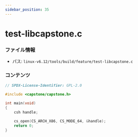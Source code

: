 ```yaml
---
sidebar_position: 35
---
```

# test-libcapstone.c

### ファイル情報

- パス: `linux-v6.12/tools/build/feature/test-libcapstone.c`

### コンテンツ

```c
// SPDX-License-Identifier: GPL-2.0

#include <capstone/capstone.h>

int main(void)
{
	csh handle;

	cs_open(CS_ARCH_X86, CS_MODE_64, &handle);
	return 0;
}

```

